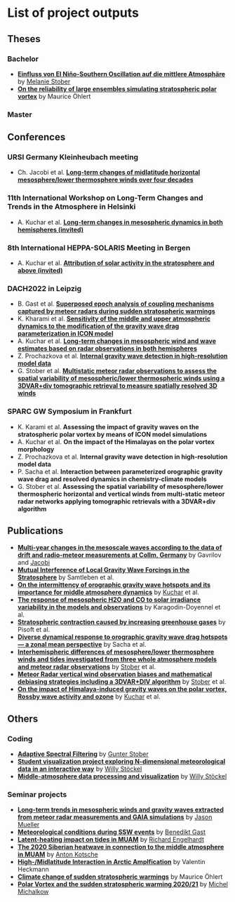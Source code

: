 # List of project outputs

## Theses
### Bachelor
- **[Einfluss von El Niño-Southern Oscillation auf die mittlere Atmosphäre](https://github.com/VACILT/project_outputs/blob/master/theses/Bachelorarbeit_Stober.pdf)** by [Melanie Stober](https://github.com/Melanie-99)
- **[On the reliability of large ensembles simulating stratospheric polar vortex]()** by Maurice Öhlert

### Master

## Conferences

###  URSI Germany Kleinheubach meeting
- Ch. Jacobi et al. **[Long-term changes of midlatitude horizontal mesosphere/lower thermosphere winds over four decades](https://www.kh2022.de//programm.html)**

### 11th International Workshop on Long-Term Changes and Trends in the Atmosphere in Helsinki
- A. Kuchar et al. **[Long-term changes in mesospheric dynamics in both hemispheres (invited)](https://trends2020.fmi.fi/program.html)**

### 8th International HEPPA-SOLARIS Meeting in Bergen
- A. Kuchar et al. **[Attribution of solar activity in the stratosphere and above (invited)](https://heppasolaris2020.w.uib.no/scientific-program/)**

### DACH2022 in Leipzig
- B. Gast et al. **[Superposed epoch analysis of coupling mechanisms captured by
meteor radars during sudden stratospheric warmings](https://meetingorganizer.copernicus.org/DACH2022/DACH2022-84.html)**
- K. Kharami et al. **[Sensitivity of the middle and upper atmospheric dynamics to the modification of the gravity wave drag parameterization in ICON model](https://meetingorganizer.copernicus.org/DACH2022/DACH2022-91.html)**
- A. Kuchar et al. **[Long-term changes in mesospheric wind and wave estimates
based on radar observations in both hemispheres](https://meetingorganizer.copernicus.org/DACH2022/DACH2022-81.html)**
- Z. Prochazkova et al. **[Internal gravity wave detection in high-resolution model data](https://meetingorganizer.copernicus.org/DACH2022/DACH2022-90.html)**
- G. Stober et al. **[Multistatic meteor radar observations to assess the spatial variability of mesospheric/lower thermospheric winds using a 3DVAR+div tomographic retrieval to measure spatially resolved 3D winds](https://meetingorganizer.copernicus.org/DACH2022/DACH2022-96.html)**


### SPARC GW Symposium in Frankfurt
- K. Karami et al. **Assessing the impact of gravity waves on the stratospheric polar vortex by means of ICON model simulations**
- A. Kuchar et al. **On the impact of the Himalayas on the polar vortex morphology**
- Z. Prochazkova et al. **Internal gravity wave detection in high-resolution model data**
- P. Sacha et al. **Interaction between parameterized orographic gravity wave drag and resolved dynamics in chemistry-climate models**
- G. Stober et al. **Assessing the spatial variability of mesosphere/lower thermospheric horizontal and vertical winds from multi-static meteor radar networks applying tomographic retrievals with a 3DVAR+div algorithm**



## Publications
- **[Multi-year changes in the mesoscale waves according to the data of drift and radio-meteor measurements at Collm, Germany](https://www.spiedigitallibrary.org/conference-proceedings-of-spie/11560/115607X/Multi-year-changes-in-the-mesoscale-waves-according-to-the/10.1117/12.2574804.short)** by Gavrilov and [Jacobi](https://github.com/christophjacobi)
- **[Mutual Interference of Local Gravity Wave Forcings in the Stratosphere](https://www.mdpi.com/2073-4433/11/11/1249)** by Samtleben et al.
- **[On the intermittency of orographic gravity wave hotspots and its importance for middle atmosphere dynamics](https://github.com/kuchaale/wcd_2020)** by [Kuchar](https://github.com/kuchaale) et al.
- **[The response of mesospheric H2O and CO to solar irradiance variability in the models and observations](https://acp.copernicus.org/preprints/acp-2020-793/)** by Karagodin-Doyennel et al.
- **[Stratospheric contraction caused by increasing greenhouse gases](https://iopscience.iop.org/article/10.1088/1748-9326/abfe2b)** by Pisoft et al.
- **[Diverse dynamical response to orographic gravity wave drag hotspots — a zonal mean perspective](https://agupubs.onlinelibrary.wiley.com/doi/10.1029/2021GL093305)** by Sacha et al.
- **[Interhemispheric differences of mesosphere/lower thermosphere winds and tides investigated from three whole atmosphere models and meteor radar observations](https://acp.copernicus.org/preprints/acp-2021-142/)** by [Stober](https://github.com/Gunter-cmd) et al.
- **[Meteor Radar vertical wind observation biases and mathematical debiasing strategies including a 3DVAR+DIV algorithm](https://egusphere.copernicus.org/preprints/2022/egusphere-2022-203/)** by [Stober](https://github.com/Gunter-cmd) et al.
- **[On the impact of Himalaya-induced gravity waves on the polar vortex, Rossby wave activity and ozone](https://github.com/kuchaale/Himalayas_impact_polar-vortex)** by [Kuchar](https://github.com/kuchaale/) et al.

## Others
### Coding
- **[Adaptive Spectral Filtering](https://github.com/VACILT/ASF_code)** by [Gunter Stober](https://github.com/Gunter-cmd)
- **[Student visualization project exploring N-dimensional meteorological data in an interactive way](https://github.com/VACILT/student_project)** by [Willy Stöckel](https://github.com/stoeckel4code)
- **[Middle-atmosphere data processing and visualization](https://github.com/VACILT/MA_visualization)**  by [Willy Stöckel](https://github.com/stoeckel4code)

### Seminar projects
- **[Long-term trends in mesospheric winds and gravity waves extracted from meteor radar measurements and GAIA simulations](https://github.com/VACILT/trends_project)** by [Jason Mueller](https://github.com/jason-mueller)
- **[Meteorological conditions during SSW events](https://github.com/VACILT/SSW_project)** by [Benedikt Gast](https://github.com/gast-ben)
- **[Latent-heating impact on tides in MUAM](https://github.com/VACILT/Latent_heating_MUAM)** by [Richard Engelhardt](https://github.com/rumskorf)
- **[The 2020 Siberian heatwave in connection to the middle atmosphere in MUAM](https://github.com/VACILT/siberian_heat_wave)** by [Anton Kotsche](https://github.com/AtombertOetschek)
- **[High-/Midlatitude Interaction in Arctic Amplfication](https://github.com/VACILT/project_outputs/blob/master/seminars/metSem-Valentin_Heckmann.pdf)** by Valentin Heckmann
- **[Climate change of sudden stratospheric warmings](https://github.com/VACILT/project_outputs/blob/master/seminars/Climate%20Change%20of%20Sudden%20Stratospheric%20Warmings.pdf)** by Maurice Öhlert
- **[Polar Vortex and the sudden stratospheric warming 2020/21](https://github.com/VACILT/PV_characteristics_ICON-NWP)** by [Michel Michalkow](https://github.com/Salphalor)
